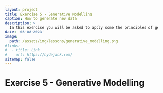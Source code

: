 ```yaml
---
layout: project
title: Exercise 5 - Generative Modelling
caption: How to generate new data
description: >
  In this exercise you will be asked to apply some the principles of generative modelling you learned in the lecture to biological problems.
date: '08-08-2023'
image: 
  path: /assets/img/lessons/generative_modelling.png
#links:
#  - title: Link
#    url: https://hydejack.com/
sitemap: false
---
```


# Exercise 5 - Generative Modelling




